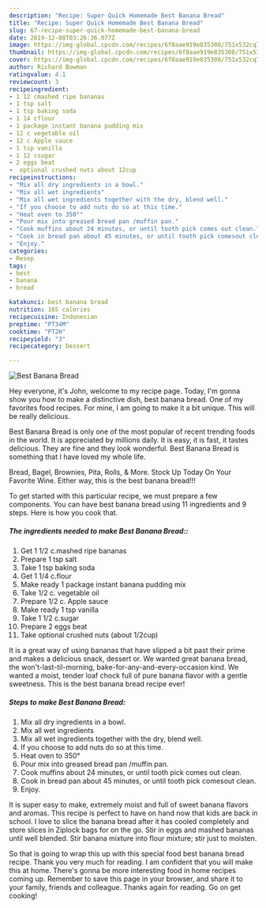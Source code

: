 ```yaml
---
description: "Recipe: Super Quick Homemade Best Banana Bread"
title: "Recipe: Super Quick Homemade Best Banana Bread"
slug: 67-recipe-super-quick-homemade-best-banana-bread
date: 2019-12-08T03:26:36.077Z
image: https://img-global.cpcdn.com/recipes/6f8aae919e835308/751x532cq70/best-banana-bread-recipe-main-photo.jpg
thumbnail: https://img-global.cpcdn.com/recipes/6f8aae919e835308/751x532cq70/best-banana-bread-recipe-main-photo.jpg
cover: https://img-global.cpcdn.com/recipes/6f8aae919e835308/751x532cq70/best-banana-bread-recipe-main-photo.jpg
author: Richard Bowman
ratingvalue: 4.1
reviewcount: 3
recipeingredient:
- 1 12 cmashed ripe bananas
- 1 tsp salt
- 1 tsp baking soda
- 1 14 cflour
- 1 package instant banana pudding mix
- 12 c vegetable oil
- 12 c Apple sauce
- 1 tsp vanilla
- 1 12 csugar
- 2 eggs beat
-  optional crushed nuts about 12cup
recipeinstructions:
- "Mix all dry ingredients in a bowl."
- "Mix all wet ingredients"
- "Mix all wet ingredients together with the dry, blend well."
- "If you choose to add nuts do so at this time."
- "Heat oven to 350°"
- "Pour mix into greased bread pan /muffin pan."
- "Cook muffins about 24 minutes, or until tooth pick comes​ out clean."
- "Cook in bread pan about 45 minutes, or until tooth pick comes​out clean."
- "Enjoy."
categories:
- Resep
tags:
- best
- banana
- bread

katakunci: best banana bread
nutrition: 165 calories
recipecuisine: Indonesian
preptime: "PT34M"
cooktime: "PT2H"
recipeyield: "3"
recipecategory: Dessert

---
```



![Best Banana Bread](https://img-global.cpcdn.com/recipes/6f8aae919e835308/751x532cq70/best-banana-bread-recipe-main-photo.jpg)

Hey everyone, it's John, welcome to my recipe page. Today, I'm gonna show you how to make a distinctive dish, best banana bread. One of my favorites food recipes. For mine, I am going to make it a bit unique. This will be really delicious.

Best Banana Bread is only one of the most popular of recent trending foods in the world. It is appreciated by millions daily. It is easy, it is fast, it tastes delicious. They are fine and they look wonderful. Best Banana Bread is something that I have loved my whole life.

Bread, Bagel, Brownies, Pita, Rolls, &amp; More. Stock Up Today On Your Favorite Wine. Either way, this is the best banana bread!!!


To get started with this particular recipe, we must prepare a few components. You can have best banana bread using 11 ingredients and 9 steps. Here is how you cook that.

##### The ingredients needed to make Best Banana Bread::

1. Get 1 1/2 c.mashed ripe bananas
1. Prepare 1 tsp salt
1. Take 1 tsp baking soda
1. Get 1 1/4 c.flour
1. Make ready 1 package instant banana pudding mix
1. Take 1/2 c. vegetable oil
1. Prepare 1/2 c. Apple sauce
1. Make ready 1 tsp vanilla
1. Take 1 1/2 c.sugar
1. Prepare 2 eggs beat
1. Take  optional crushed nuts (about 1/2cup)


It is a great way of using bananas that have slipped a bit past their prime and makes a delicious snack, dessert or. We wanted great banana bread, the won&#39;t-last-til-morning, bake-for-any-and-every-occasion kind. We wanted a moist, tender loaf chock full of pure banana flavor with a gentle sweetness. This is the best banana bread recipe ever! 

##### Steps to make Best Banana Bread:

1. Mix all dry ingredients in a bowl.
1. Mix all wet ingredients
1. Mix all wet ingredients together with the dry, blend well.
1. If you choose to add nuts do so at this time.
1. Heat oven to 350°
1. Pour mix into greased bread pan /muffin pan.
1. Cook muffins about 24 minutes, or until tooth pick comes​ out clean.
1. Cook in bread pan about 45 minutes, or until tooth pick comes​out clean.
1. Enjoy.


It is super easy to make, extremely moist and full of sweet banana flavors and aromas. This recipe is perfect to have on hand now that kids are back in school. I love to slice the banana bread after it has cooled completely and store slices in Ziplock bags for on the go. Stir in eggs and mashed bananas until well blended. Stir banana mixture into flour mixture; stir just to moisten. 

So that is going to wrap this up with this special food best banana bread recipe. Thank you very much for reading. I am confident that you will make this at home. There's gonna be more interesting food in home recipes coming up. Remember to save this page in your browser, and share it to your family, friends and colleague. Thanks again for reading. Go on get cooking!
